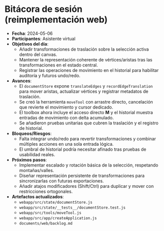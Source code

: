 # Bitácora de sesión (reimplementación web)
- **Fecha**: 2024-05-06
- **Participantes**: Asistente virtual
- **Objetivos del día**:
  - Añadir transformaciones de traslación sobre la selección activa dentro del canvas.
  - Mantener la representación coherente de vértices/aristas tras las transformaciones en el estado central.
  - Registrar las operaciones de movimiento en el historial para habilitar auditoría y futuros undo/redo.
- **Avances**:
  - El `documentStore` expone `translateEdges` y `recordEdgeTranslation` para mover aristas, actualizar vértices y registrar metadatos de traslación.
  - Se creó la herramienta `moveTool` con arrastre directo, cancelación que revierte el movimiento y cursor dedicado.
  - El toolbox ahora incluye el acceso directo **M** y el historial muestra entradas de movimiento con delta acumulado.
  - Se añadieron pruebas unitarias que cubren la traslación y el registro de historial.
- **Bloqueos/Riesgos**:
  - Falta integrar undo/redo para revertir transformaciones y combinar múltiples acciones en una sola entrada lógica.
  - El umbral de historial podría necesitar afinado tras pruebas de usabilidad reales.
- **Próximos pasos**:
  - Implementar escalado y rotación básica de la selección, respetando montañas/valles.
  - Diseñar representación persistente de transformaciones para sincronizarlas con futuras exportaciones.
  - Añadir atajos modificadores (Shift/Ctrl) para duplicar y mover con restricciones ortogonales.
- **Artefactos actualizados**:
  - `webapp/src/state/documentStore.js`
  - `webapp/src/state/__tests__/documentStore.test.js`
  - `webapp/src/tools/moveTool.js`
  - `webapp/src/app/createApplication.js`
  - `documents/web/backlog.md`
